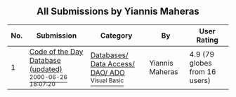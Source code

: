 ﻿<div align="center">

## All Submissions by Yiannis Maheras

</div>

No.  | Submission | Category | By   | User Rating
---- | ---------- | -------- | ---- | -----------
1 | [Code of the Day Database \(updated\)<br /><sup>2000-06-26 18:07:20</sup>](https://github.com/Planet-Source-Code/yiannis-maheras-code-of-the-day-database-updated__1-8328) | [Databases/ Data Access/ DAO/ ADO<br /><sup>Visual Basic</sup>](../ByCategory/databases-data-access-dao-ado__1-6.md) | Yiannis Maheras | 4.9 (79 globes from 16 users)
